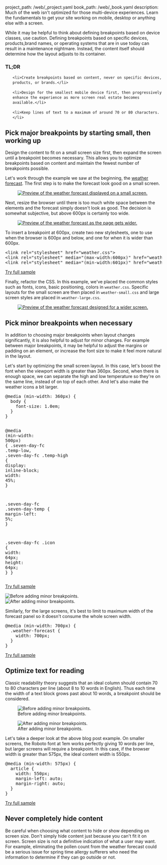 project_path: /web/_project.yaml
book_path: /web/_book.yaml
description: Much of the web isn't optimized for those multi-device experiences. Learn the fundamentals to get your site working on mobile, desktop or anything else with a screen.

<p class="intro">
  While it may be helpful to think about defining breakpoints based on device classes, use caution.  Defining breakpoints based on specific devices, products,brand names, or operating systems that are in use today can result in a maintenance nightmare. Instead, the content itself should determine how the layout adjusts to its container.
</p>


















<div class="wf-highlight-list wf-highlight-list--learning" markdown="1">
  <h3 class="wf-highlight-list__title">TL;DR</h3>

  
  <ul class="wf-highlight-list__list">
    
    <li>Create breakpoints based on content, never on specific devices, products, or brands.</li>
    
    <li>Design for the smallest mobile device first, then progressively enhance the experience as more screen real estate becomes available.</li>
    
    <li>Keep lines of text to a maximum of around 70 or 80 characters.</li>
    
  </ul>
  
</div>



## Pick major breakpoints by starting small, then working up

Design the content to fit on a small screen size first, then expand the screen
until a breakpoint becomes necessary.  This allows you to optimize
breakpoints based on content and maintain the fewest number of breakpoints
possible.

Let's work through the example we saw at the beginning,
the [weather forecast](/web/fundamentals/design-and-ui/responsive/fundamentals/).
The first step is to make the forecast look good on a small screen.

<figure>
  <a href="/web/resources/samples/fundamentals/design-and-ui/responsive/fundamentals/weather-1.html">
    <img src="imgs/weather-1.png" class="center" srcset="imgs/weather-1.png 1x, imgs/weather-1-2x.png 2x" alt="Preview of the weather forecast displayed on a small screen.">
  </a>
</figure>

Next, resize the browser until there is too much white space between the
elements and the forecast simply doesn't look as good.  The decision is somewhat
subjective, but above 600px is certainly too wide.

<figure>
  <a href="/web/resources/samples/fundamentals/design-and-ui/responsive/fundamentals/weather-1.html">
    <img src="imgs/weather-2.png" class="center" srcset="imgs/weather-2.png 1x, imgs/weather-2-2x.png 2x" alt="Preview of the weather forecast as the page gets wider.">
  </a>
</figure>

To insert a breakpoint at 600px, create two new stylesheets, one to use when the
browser is 600px and below, and one for when it is wider than 600px.


  <div dir="ltr" class="highlight-module highlight-module--code highlight-module--right">
      <div class="highlight"><pre><span class="nt">&lt;link</span> <span class="na">rel=</span><span class="s">&quot;stylesheet&quot;</span> <span class="na">href=</span><span class="s">&quot;weather.css&quot;</span><span class="nt">&gt;</span>
<span class="nt">&lt;link</span> <span class="na">rel=</span><span class="s">&quot;stylesheet&quot;</span> <span class="na">media=</span><span class="s">&quot;(max-width:600px)&quot;</span> <span class="na">href=</span><span class="s">&quot;weather-2-small.css&quot;</span><span class="nt">&gt;</span>
<span class="nt">&lt;link</span> <span class="na">rel=</span><span class="s">&quot;stylesheet&quot;</span> <span class="na">media=</span><span class="s">&quot;(min-width:601px)&quot;</span> <span class="na">href=</span><span class="s">&quot;weather-2-large.css&quot;</span><span class="nt">&gt;</span>
</pre></div>
      <p>
        <a class="highlight-module__cta mdl-button mdl-js-button mdl-button--raised mdl-button--colored" href="/web/resources/samples/fundamentals/design-and-ui/responsive/fundamentals/weather-2.html">Try full sample</a>
      </p>
  </div>



Finally, refactor the CSS.  In this example, we've placed the common styles such
as fonts, icons, basic positioning, colors in `weather.css`.  Specific layouts
for the small screen are then placed in `weather-small.css` and large screen
styles are placed in `weather-large.css`.

<figure>
  <a href="/web/resources/samples/fundamentals/design-and-ui/responsive/fundamentals/weather-2.html">
    <img src="imgs/weather-3.png" class="center" srcset="imgs/weather-3.png 1x, imgs/weather-3-2x.png 2x" alt="Preview of the weather forecast designed for a wider screen.">
  </a>
</figure>

## Pick minor breakpoints when necessary

In addition to choosing major breakpoints when layout changes significantly, it
is also helpful to adjust for minor changes.  For example between major
breakpoints, it may be helpful to adjust the margins or padding on an element,
or increase the font size to make it feel more natural in the layout.

Let's start by optimizing the small screen layout.  In this case, let's boost
the font when the viewport width is greater than 360px.  Second, when there is
enough space, we can separate the high and low temperature so they're on the
same line, instead of on top of each other.  And let's also make the weather
icons a bit larger.


  <div dir="ltr" class="highlight-module highlight-module--code highlight-module--right">
      <div class="highlight"><pre><span class="k">@media</span> <span class="o">(</span><span class="nt">min-width</span><span class="o">:</span> <span class="nt">360px</span><span class="o">)</span> <span class="p">{</span>
  <span class="nt">body</span> <span class="p">{</span>
    <span class="k">font-size</span><span class="o">:</span> <span class="m">1.0em</span><span class="p">;</span>
  <span class="p">}</span>
<span class="p">}</span>

<span class="k">@media</span> <span class="o">(</span><span class="nt">min-width</span><span class="o">:</span> <span class="nt">500px</span><span class="o">)</span> <span class="p">{</span>
  <span class="nc">.seven-day-fc</span> <span class="nc">.temp-low</span><span class="o">,</span>
  <span class="nc">.seven-day-fc</span> <span class="nc">.temp-high</span> <span class="p">{</span>
    <span class="k">display</span><span class="o">:</span> <span class="k">inline</span><span class="o">-</span><span class="k">block</span><span class="p">;</span>
    <span class="k">width</span><span class="o">:</span> <span class="m">45%</span><span class="p">;</span>
  <span class="p">}</span>

  <span class="nc">.seven-day-fc</span> <span class="nc">.seven-day-temp</span> <span class="p">{</span>
    <span class="k">margin-left</span><span class="o">:</span> <span class="m">5%</span><span class="p">;</span>
  <span class="p">}</span>

  <span class="nc">.seven-day-fc</span> <span class="nc">.icon</span> <span class="p">{</span>
    <span class="k">width</span><span class="o">:</span> <span class="m">64px</span><span class="p">;</span>
    <span class="k">height</span><span class="o">:</span> <span class="m">64px</span><span class="p">;</span>
  <span class="p">}</span>
<span class="p">}</span>
</pre></div>
      <p>
        <a class="highlight-module__cta mdl-button mdl-js-button mdl-button--raised mdl-button--colored" href="/web/resources/samples/fundamentals/design-and-ui/responsive/fundamentals/weather-small.css">Try full sample</a>
      </p>
  </div>



<div class="mdl-grid">
  <div class="mdl-cell mdl-cell--6-col">
    <img src="imgs/weather-4-l.png" srcset="imgs/weather-4-l.png 1x, imgs/weather-4-l-2x.png 2x" alt="Before adding minor breakpoints.">
  </div>

  <div class="mdl-cell mdl-cell--6-col">
    <img src="imgs/weather-4-r.png" srcset="imgs/weather-4-r.png 1x, imgs/weather-4-r-2x.png 2x" alt="After adding minor breakpoints.">
  </div>
</div>

Similarly, for the large screens, it's best to limit to maximum width of the
forecast panel so it doesn't consume the whole screen width.


  <div dir="ltr" class="highlight-module highlight-module--code highlight-module--right">
      <div class="highlight"><pre><span class="k">@media</span> <span class="o">(</span><span class="nt">min-width</span><span class="o">:</span> <span class="nt">700px</span><span class="o">)</span> <span class="p">{</span>
  <span class="nc">.weather-forecast</span> <span class="p">{</span>
    <span class="k">width</span><span class="o">:</span> <span class="m">700px</span><span class="p">;</span>
  <span class="p">}</span>
<span class="p">}</span>
</pre></div>
      <p>
        <a class="highlight-module__cta mdl-button mdl-js-button mdl-button--raised mdl-button--colored" href="/web/resources/samples/fundamentals/design-and-ui/responsive/fundamentals/weather-large.css">Try full sample</a>
      </p>
  </div>



## Optimize text for reading

Classic readability theory suggests that an ideal column should contain 70 to 80
characters per line (about  8 to 10 words in English). Thus each time the width
of a text block grows past about 10 words, a breakpoint should be considered.

<div class="mdl-grid">
  <figure class="mdl-cell mdl-cell--4-col">
    <img src="imgs/reading-ph.png" srcset="imgs/reading-ph.png 1x, imgs/reading-ph-2x.png 2x" alt="Before adding minor breakpoints.">
    <figcaption>Before adding minor breakpoints.</figcaption>
  </figure>

  <figure class="mdl-cell mdl-cell--8-col">
    <img src="imgs/reading-de.png" srcset="imgs/reading-de.png 1x, imgs/reading-de-2x.png 2x" alt="After adding minor breakpoints.">
    <figcaption>After adding minor breakpoints.</figcaption>
  </figure>
</div>

Let's take a deeper look at the above blog post example.  On smaller screens,
the Roboto font at 1em works perfectly giving 10 words per line, but larger
screens will require a breakpoint. In this case, if the browser width is greater
than 575px, the ideal content width is 550px.


  <div dir="ltr" class="highlight-module highlight-module--code highlight-module--right">
      <div class="highlight"><pre><span class="k">@media</span> <span class="o">(</span><span class="nt">min-width</span><span class="o">:</span> <span class="nt">575px</span><span class="o">)</span> <span class="p">{</span>
  <span class="nt">article</span> <span class="p">{</span>
    <span class="k">width</span><span class="o">:</span> <span class="m">550px</span><span class="p">;</span>
    <span class="k">margin-left</span><span class="o">:</span> <span class="k">auto</span><span class="p">;</span>
    <span class="k">margin-right</span><span class="o">:</span> <span class="k">auto</span><span class="p">;</span>
  <span class="p">}</span>
<span class="p">}</span>
</pre></div>
      <p>
        <a class="highlight-module__cta mdl-button mdl-js-button mdl-button--raised mdl-button--colored" href="/web/resources/samples/fundamentals/design-and-ui/responsive/fundamentals/reading.html">Try full sample</a>
      </p>
  </div>



## Never completely hide content

Be careful when choosing what content to hide or show depending on screen size.
Don't simply hide content just because you can't fit it on screen.  Screen size
is not a definitive indication of what a user may want.  For example,
eliminating the pollen count from the weather forecast could be a serious issue
for spring time allergy sufferers who need the information to determine if they
can go outside or not.




